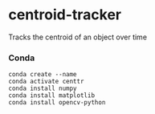 # centroid-tracker
Tracks the centroid of an object over time

### Conda
```
conda create --name
conda activate centtr
conda install numpy
conda install matplotlib
conda install opencv-python
```